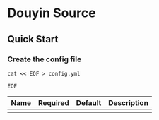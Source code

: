 # Douyin Source

## Quick Start

### Create the config file

```shell
cat << EOF > config.yml

EOF
```


| Name | Required | Default | Description |
|:-----|:---------|:--------|:------------|
|      |          |         |             |

